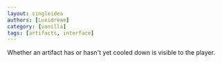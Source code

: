 ```yaml
---
layout: singleidea
authors: [Luxidream]
category: [vanilla]
tags: [artifacts, interface]
---
```

Whether an artifact has or hasn't yet cooled down is visible to the player.
